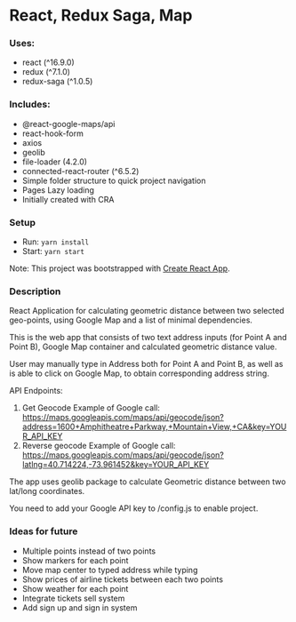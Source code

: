 # React, Redux Saga, Map

### Uses:

- react (^16.9.0)
- redux (^7.1.0)
- redux-saga (^1.0.5)

### Includes: 

- @react-google-maps/api
- react-hook-form
- axios
- geolib
- file-loader (4.2.0) 
- connected-react-router (^6.5.2)
- Simple folder structure to quick project navigation
- Pages Lazy loading 
- Initially created  with CRA

### Setup

- Run: `yarn install`
- Start: `yarn start`

Note: This project was bootstrapped with [Create React App](https://github.com/facebook/create-react-app).

### Description

React Application for calculating geometric distance between two selected geo-points,
using Google Map and a list of minimal dependencies.

This is the web app that consists of two text address inputs (for Point A and Point B),
Google Map container and calculated geometric distance value.

User may manually type in Address both for Point A and Point B, as well as is able 
to click on Google Map, to obtain corresponding address string.

API Endpoints:
1. Get Geocode
Example of Google call: https://maps.googleapis.com/maps/api/geocode/json?address=1600+Amphitheatre+Parkway,+Mountain+View,+CA&key=YOUR_API_KEY
2. Reverse geocode
Example of Google call: https://maps.googleapis.com/maps/api/geocode/json?latlng=40.714224,-73.961452&key=YOUR_API_KEY

The app uses geolib package to calculate Geometric distance between 
two lat/long coordinates.

You need to add your Google API key to /config.js to enable project.

### Ideas for future

- Multiple points instead of two points
- Show markers for each point
- Move map center to typed address while typing
- Show prices of airline tickets between each two points
- Show weather for each point
- Integrate tickets sell system
- Add sign up and sign in system


 
